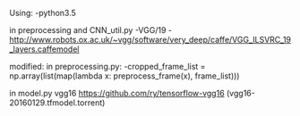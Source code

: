 Using:
-python3.5

in preprocessing and CNN_util.py
-VGG/19
-http://www.robots.ox.ac.uk/~vgg/software/very_deep/caffe/VGG_ILSVRC_19_layers.caffemodel

modified:
in preprocessing.py:
-cropped_frame_list = np.array(list(map(lambda x: preprocess_frame(x), frame_list)))

in model.py
vgg16
https://github.com/ry/tensorflow-vgg16 (vgg16-20160129.tfmodel.torrent)

